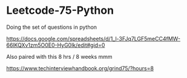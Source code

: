 # Leetcode-75-Python

Doing the set of questions in python

https://docs.google.com/spreadsheets/d/1_l-3FJq7LGF5meCC4fMW-66lKQXv1zm5O0E0-HyG0lk/edit#gid=0

Also paired with this 8 hrs / 8 weeks mmm

https://www.techinterviewhandbook.org/grind75/?hours=8

